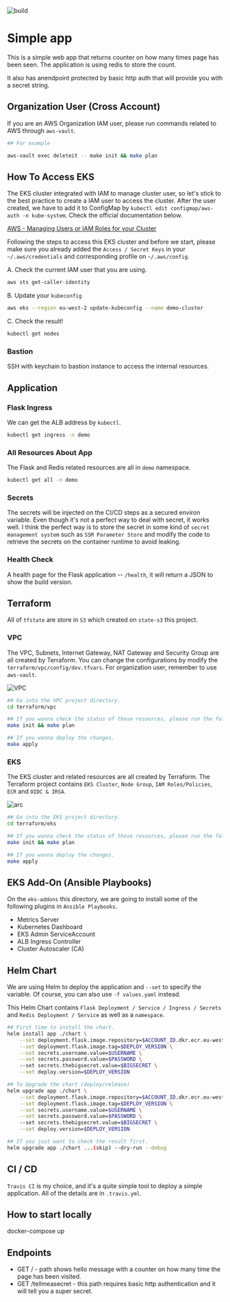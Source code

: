 ![build](https://travis-ci.org/davidh83110/flask-k8s.svg?branch=master)

# Simple app
This is a simple web app that returns counter on how many times page has been seen.
The application is using redis to store the count.

It also has anendpoint protected by basic http auth that will provide you with a secret string.


## Organization User (Cross Account)
If you are an AWS Organization IAM user, please run commands related to AWS through `aws-vault`.

```bash
## For example

aws-vault exec deleteit -- make init && make plan
```


## How To Access EKS
The EKS cluster integrated with IAM to manage cluster user, so let's stick to the best practice to create a IAM user to access the cluster.
After the user created, we have to add it to ConfigMap by `kubectl edit configmap/aws-auth -n kube-system`.
Check the official documentation below. 

[AWS - Managing Users or IAM Roles for your Cluster](https://docs.aws.amazon.com/eks/latest/userguide/add-user-role.html) 

Following the steps to access this EKS cluster and before we start, please make sure you already added the `Access / Secret Keys` in your `~/.aws/credentials` and corresponding profile on `~/.aws/config`.

A. Check the current IAM user that you are using.
```bash
aws sts get-caller-identity
```

B. Update your `kubeconfig`
```bash
aws eks --region eu-west-2 update-kubeconfig --name demo-cluster
```

C. Check the result!
```bash
kubectl get nodes
```

### Bastion
SSH with keychain to bastion instance to access the internal resources.


## Application
### Flask Ingress
We can get the ALB address by `kubectl`.
```bash
kubectl get ingress -n demo
```

### All Resources About App
The Flask and Redis related resources are all in `demo` namespace.
```bash
kubectl get all -n demo
```

### Secrets
The secrets will be injected on the CI/CD steps as a secured environ variable.
Even though it's not a perfect way to deal with secret, it works well.
I think the perfect way is to store the secret in some kind of `secret management system` such as `SSM Parameter Store` and modify the code to retrieve the secrets on the container runtime to avoid leaking.

### Health Check
A health page for the Flask application -- `/health`, it will return a JSON to show the build version.


## Terraform
All of `tfstate` are store in `S3` which created on `state-s3` this project.  


### VPC
The VPC, Subnets, Internet Gateway, NAT Gateway and Security Group are all created by Terraform.
You can change the configurations by modify the `terraform/vpc/config/dev.tfvars`. For organization user, remember to use `aws-vault`.

![VPC](https://live.staticflickr.com/65535/49751801831_97769ee6fa_k.jpg)

```bash
## Go into the VPC project directory.
cd terraform/vpc

## If you wanna check the status of those resources, please run the following commands.
make init && make plan

## If you wanna deploy the changes.
make apply
``` 


### EKS
The EKS cluster and related resources are all created by Terraform.
The Terraform project contains `EKS Cluster`, `Node Group`, `IAM Roles/Policies`, `ECR` and `OIDC & IRSA`.

![arc](https://live.staticflickr.com/65535/49751615113_ff81d31f5c_k.jpg)

```bash
## Go into the EKS project directory.
cd terraform/eks

## If you wanna check the status of those resources, please run the following commands.
make init && make plan

## If you wanna deploy the changes.
make apply
``` 


## EKS Add-On (Ansible Playbooks)
On the `eks-addons` this directory, we are going to install some of the following plugins in `Ansible Playbooks`.

- Metrics Server
- Kubernetes Dashboard
- EKS Admin ServiceAccount
- ALB Ingress Controller
- Cluster Autoscaler (CA)


## Helm Chart
We are using Helm to deploy the application and `--set` to specify the variable.
Of course, you can also use `-f values.yaml` instead.

This Helm Chart contains `Flask Deployment / Service / Ingress / Secrets` and `Redis Deployment / Service` as well as a `namespace`.


```bash
## First time to install the chart.
helm install app ./chart \
    --set deployment.flask.image.repository=$ACCOUNT_ID.dkr.ecr.eu-west-2.amazonaws.com/flask-app \
    --set deployment.flask.image.tag=$DEPLOY_VERSION \
    --set secrets.username.value=$USERNAME \
    --set secrets.password.value=$PASSWORD \ 
    --set secrets.thebigsecret.value=$BIGSECRET \
    --set deploy.version=$DEPLOY_VERSION

## To Upgrade the chart (deploy/release)
helm upgrade app ./chart \
    --set deployment.flask.image.repository=$ACCOUNT_ID.dkr.ecr.eu-west-2.amazonaws.com/flask-app \
    --set deployment.flask.image.tag=$DEPLOY_VERSION \
    --set secrets.username.value=$USERNAME \
    --set secrets.password.value=$PASSWORD \ 
    --set secrets.thebigsecret.value=$BIGSECRET \
    --set deploy.version=$DEPLOY_VERSION

## If you just want to check the result first.
helm upgrade app ./chart ...(skip) --dry-run --debug
```


## CI / CD
`Travis CI` is my choice, and it's a quite simple tool to deploy a simple application.
All of the details are in `.travis.yml`.


## How to start locally
docker-compose up

## Endpoints
* GET / - path shows hello message with a counter on how many time the page has been visited.
* GET /tellmeasecret - this path requires basic http authentication and it will tell you a super secret.
